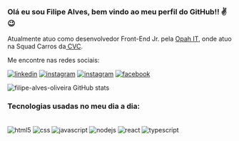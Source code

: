 ### Olá eu sou Filipe Alves, bem vindo ao meu perfil do GitHub!! ✌😉

Atualmente atuo como desenvolvedor Front-End Jr. pela <a href="https://www.opah.com.br/">Opah IT</a>, onde atuo na Squad Carros da<a href="https://www.cvc.com.br/aluguel-de-carros/"> CVC</a>.

Me encontre nas redes sociais:

[![linkedin](https://img.shields.io/badge/LinkedIn-0077B5?style=for-the-badge&logo=linkedin&logoColor=white)](https://www.linkedin.com/in/filipe-alves-de-oliveira-1bba9b95)
[![instagram](https://img.shields.io/badge/Instagram-E4405F?style=for-the-badge&logo=instagram&logoColor=white)](https://www.instagram.com/filipeee_alves/)
[![instagram](https://img.shields.io/badge/Discord-7289DA?style=for-the-badge&logo=discord&logoColor=white)](https://discord.com/channels/@me/910265794460540989)
[![facebook](https://img.shields.io/badge/Facebook-1877F2?style=for-the-badge&logo=facebook&logoColor=white)](https://www.facebook.com/filipe.alves.31)

![filipe-alves-oliveira GitHub stats](https://github-readme-stats.vercel.app/api?username=filipe-alves-oliveira&show_icons=true&theme=radical)

### Tecnologias usadas no meu dia a dia:

<div style="display: inline_block"><br/>
<img align="center" alt="html5" src="https://img.shields.io/badge/HTML5-E34F26?style=for-the-badge&logo=html5&logoColor=white" />
<img align="center" alt="css" src="https://img.shields.io/badge/CSS-239120?&style=for-the-badge&logo=css3&logoColor=white" />
  <img align="center" alt="javascript" src="https://img.shields.io/badge/JavaScript-F7DF1E?style=for-the-badge&logo=javascript&logoColor=black" />
  <img align="center" alt="nodejs" src="https://img.shields.io/badge/Node.js-43853D?style=for-the-badge&logo=node.js&logoColor=white" />
  <img align="center" alt="react" src="https://img.shields.io/badge/React-20232A?style=for-the-badge&logo=react&logoColor=61DAFB" />
   <img align="center" alt="typescript" src="https://img.shields.io/badge/TypeScript-007ACC?style=for-the-badge&logo=typescript&logoColor=white" />
</div><br/>



